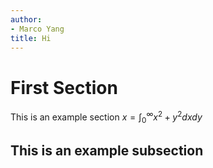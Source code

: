 ```yaml
---
author:
- Marco Yang
title: Hi
---
```


# First Section

This is an example section $x = \int_{0}^{\infty} x^2 + y^2 dxdy$

## This is an example subsection
